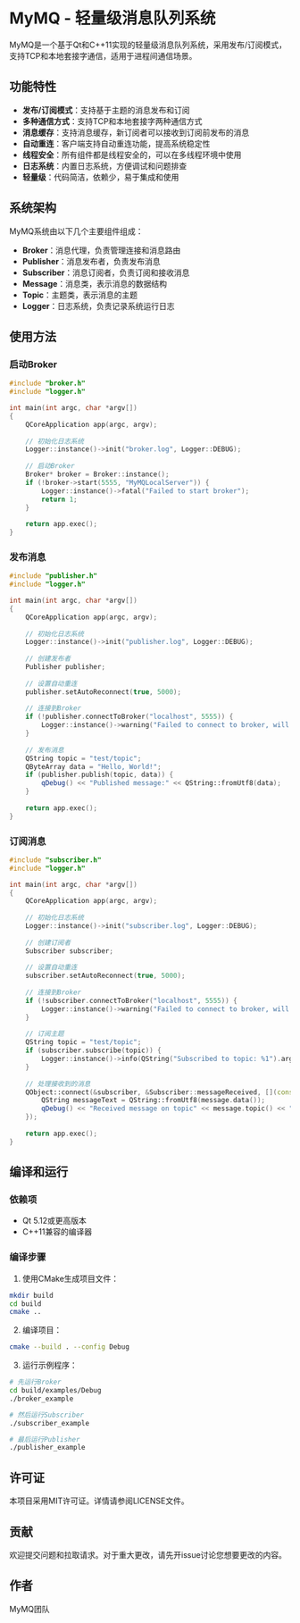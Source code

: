 # MyMQ - 轻量级消息队列系统

MyMQ是一个基于Qt和C++11实现的轻量级消息队列系统，采用发布/订阅模式，支持TCP和本地套接字通信，适用于进程间通信场景。

## 功能特性

- **发布/订阅模式**：支持基于主题的消息发布和订阅
- **多种通信方式**：支持TCP和本地套接字两种通信方式
- **消息缓存**：支持消息缓存，新订阅者可以接收到订阅前发布的消息
- **自动重连**：客户端支持自动重连功能，提高系统稳定性
- **线程安全**：所有组件都是线程安全的，可以在多线程环境中使用
- **日志系统**：内置日志系统，方便调试和问题排查
- **轻量级**：代码简洁，依赖少，易于集成和使用

## 系统架构

MyMQ系统由以下几个主要组件组成：

- **Broker**：消息代理，负责管理连接和消息路由
- **Publisher**：消息发布者，负责发布消息
- **Subscriber**：消息订阅者，负责订阅和接收消息
- **Message**：消息类，表示消息的数据结构
- **Topic**：主题类，表示消息的主题
- **Logger**：日志系统，负责记录系统运行日志

## 使用方法

### 启动Broker

```cpp
#include "broker.h"
#include "logger.h"

int main(int argc, char *argv[])
{
    QCoreApplication app(argc, argv);
    
    // 初始化日志系统
    Logger::instance()->init("broker.log", Logger::DEBUG);
    
    // 启动Broker
    Broker* broker = Broker::instance();
    if (!broker->start(5555, "MyMQLocalServer")) {
        Logger::instance()->fatal("Failed to start broker");
        return 1;
    }
    
    return app.exec();
}
```

### 发布消息

```cpp
#include "publisher.h"
#include "logger.h"

int main(int argc, char *argv[])
{
    QCoreApplication app(argc, argv);
    
    // 初始化日志系统
    Logger::instance()->init("publisher.log", Logger::DEBUG);
    
    // 创建发布者
    Publisher publisher;
    
    // 设置自动重连
    publisher.setAutoReconnect(true, 5000);
    
    // 连接到Broker
    if (!publisher.connectToBroker("localhost", 5555)) {
        Logger::instance()->warning("Failed to connect to broker, will try to reconnect...");
    }
    
    // 发布消息
    QString topic = "test/topic";
    QByteArray data = "Hello, World!";
    if (publisher.publish(topic, data)) {
        qDebug() << "Published message:" << QString::fromUtf8(data);
    }
    
    return app.exec();
}
```

### 订阅消息

```cpp
#include "subscriber.h"
#include "logger.h"

int main(int argc, char *argv[])
{
    QCoreApplication app(argc, argv);
    
    // 初始化日志系统
    Logger::instance()->init("subscriber.log", Logger::DEBUG);
    
    // 创建订阅者
    Subscriber subscriber;
    
    // 设置自动重连
    subscriber.setAutoReconnect(true, 5000);
    
    // 连接到Broker
    if (!subscriber.connectToBroker("localhost", 5555)) {
        Logger::instance()->warning("Failed to connect to broker, will try to reconnect...");
    }
    
    // 订阅主题
    QString topic = "test/topic";
    if (subscriber.subscribe(topic)) {
        Logger::instance()->info(QString("Subscribed to topic: %1").arg(topic));
    }
    
    // 处理接收到的消息
    QObject::connect(&subscriber, &Subscriber::messageReceived, [](const Message& message) {
        QString messageText = QString::fromUtf8(message.data());
        qDebug() << "Received message on topic" << message.topic() << ":" << messageText;
    });
    
    return app.exec();
}
```

## 编译和运行

### 依赖项

- Qt 5.12或更高版本
- C++11兼容的编译器

### 编译步骤

1. 使用CMake生成项目文件：

```bash
mkdir build
cd build
cmake ..
```

2. 编译项目：

```bash
cmake --build . --config Debug
```

3. 运行示例程序：

```bash
# 先运行Broker
cd build/examples/Debug
./broker_example

# 然后运行Subscriber
./subscriber_example

# 最后运行Publisher
./publisher_example
```

## 许可证

本项目采用MIT许可证。详情请参阅LICENSE文件。

## 贡献

欢迎提交问题和拉取请求。对于重大更改，请先开issue讨论您想要更改的内容。

## 作者

MyMQ团队
